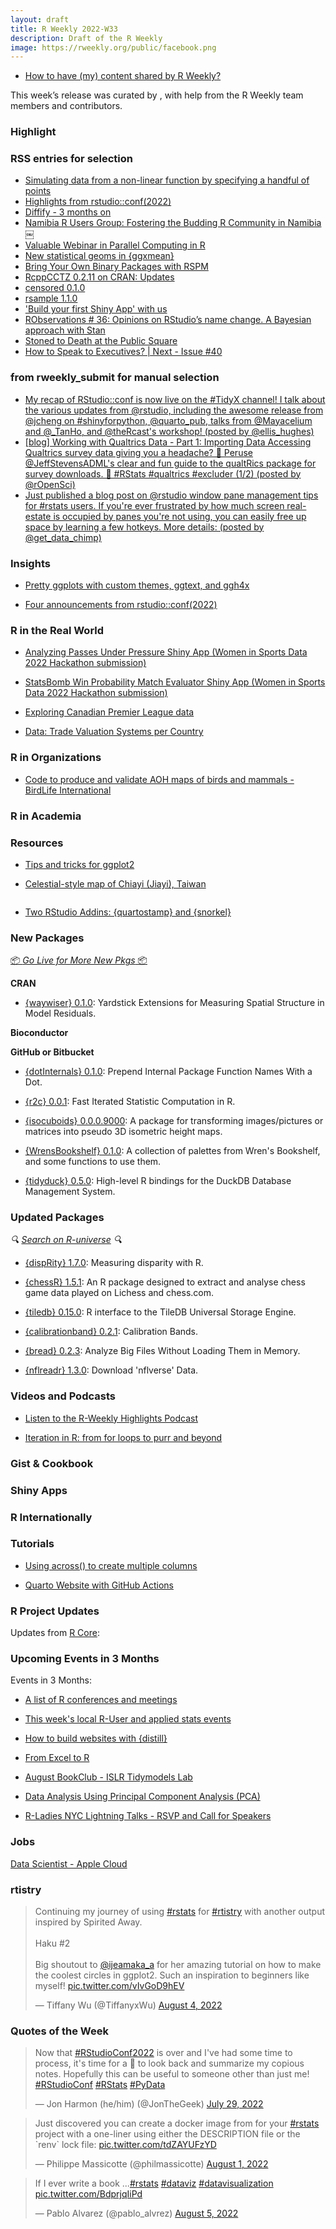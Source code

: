 ```yaml
---
layout: draft
title: R Weekly 2022-W33
description: Draft of the R Weekly
image: https://rweekly.org/public/facebook.png
---
```



+ [How to have (my) content shared by R Weekly?](https://github.com/rweekly/rweekly.org#how-to-have-my-content-shared-by-r-weekly)

This week’s release was curated by [](), with help from the R Weekly team members and contributors.


###  Highlight

### RSS entries for selection

+ [Simulating data from a non-linear function by specifying a handful of points](https://www.rdatagen.net/post/2022-08-09-simulating-data-from-a-non-linear-function-by-specifying-some-points-on-the-curve/)
+ [Highlights from rstudio::conf(2022)](https://www.jumpingrivers.com/blog/highlights-rstudioconf2022/)
+ [Diffify - 3 months on](https://www.jumpingrivers.com/blog/diffify-3-months-r-cran/)
+ [Namibia R Users Group: Fostering the Budding R Community in Namibia￼](https://www.r-consortium.org/blog/2022/08/09/fostering-the-budding-r-community-in-namibia)
+ [Valuable Webinar in Parallel Computing in R](https://matloff.wordpress.com/2022/08/10/valuable-webinar-in-parallel-computing-in-r/)
+ [New statistical geoms in {ggxmean}](https://www.rstudio.com/blog/new-statistical-geoms-in-ggxmean/)
+ [Bring Your Own Binary Packages with RSPM](https://www.rstudio.com/blog/publishing-your-own-binary-packages-with-rspm-2022-07/)
+ [RcppCCTZ 0.2.11 on CRAN: Updates](http://dirk.eddelbuettel.com/blog/2022/08/06#rcppcctz_0.2.11)
+ [censored 0.1.0](https://www.tidyverse.org/blog/2022/08/censored-0-1-0/)
+ [rsample 1.1.0](https://www.tidyverse.org/blog/2022/08/rsample-1-1-0/)
+ ['Build your first Shiny App' with us](https://mirai-solutions.ch/news/2022/08/09/announce-shiny1-ws/)
+ [RObservations # 36: Opinions on RStudio’s name change. A Bayesian approach with Stan](https://bensstats.wordpress.com/2022/08/07/robservations-36-opinions-on-rstudios-name-change-a-bayesian-approach-with-stan/)
+ [Stoned to Death at the Public Square](www.harsh17.in/stoned-to-death-at-the-public-square/)
+ [How to Speak to Executives? | Next - Issue #40](https://www.getrevue.co/profile/harshbutjust/issues/how-to-speak-to-executives-next-issue-40-1294198)

### from rweekly_submit for manual selection

+ [My recap of RStudio::conf is now live on the #TidyX channel! I talk about the various updates from @rstudio, including the awesome release from @jcheng on #shinyforpython, @quarto_pub, talks from @Mayacelium and @_TanHo, and @theRcast's workshop! (posted by @ellis_hughes)](https://www.youtube.com/watch?v=_sQGiu4fWqc&feature=youtu.be)
+ [[blog] Working with Qualtrics Data - Part 1: Importing Data Accessing Qualtrics survey data giving you a headache? 🤕 Peruse @JeffStevensADML's clear and fun guide to the qualtRics package for survey downloads. 🎉 #RStats #qualtrics #excluder (1/2) (posted by @rOpenSci)](https://ropensci.org/blog/2022/08/02/working-with-qualtrics-data-importing/)
+ [Just published a blog post on @rstudio window pane management tips for #rstats users. If you're ever frustrated by how much screen real-estate is occupied by panes you're not using, you can easily free up space by learning a few hotkeys. More details: (posted by @get_data_chimp)](https://datachimp.app/blog/window-managment-for-rstudio/)

### Insights

+ [Pretty ggplots with custom themes, ggtext, and ggh4x](https://www.michaelc-m.com/ggplot-extensions-and-custom-themes/)

+ [Four announcements from rstudio::conf(2022)](https://www.rstudio.com/blog/four-announcements-from-rstudio-conf-2022/)

### R in the Real World

+ [Analyzing Passes Under Pressure Shiny App (Women in Sports Data 2022 Hackathon submission)](https://github.com/ceci-hub/Statsbomb_wids)

+ [StatsBomb Win Probability Match Evaluator Shiny App (Women in Sports Data 2022 Hackathon submission)](https://github.com/JanLMoffett/StatsBombWPMatchEvaluator)

+ [Exploring Canadian Premier League data](https://github.com/wozniar/canpl)

+ [Data: Trade Valuation Systems per Country](https://github.com/pachadotdev/valuation-systems)

###  R in Organizations

+ [Code to produce and validate AOH maps of birds and mammals - BirdLife International](https://github.com/BirdLifeInternational/code_for_AOH)

###  R in Academia



###  Resources

+ [Tips and tricks for ggplot2](https://erikgahner.dk/2022/tips-and-tricks-for-ggplot2/)

+ [Celestial-style map of Chiayi (Jiayi), Taiwan](https://github.com/tiffany-wu/taiwan_map)

![]()

+ [Two RStudio Addins: {quartostamp} and {snorkel}](https://www.rostrum.blog/2022/08/11/quartostamp-snorkel/)

###  New Packages

<p class="added-hostname"><a href="https://rweekly.org/live" target="_blank" class="externalLink">📦 <i>Go Live for More New Pkgs</i> 📦</a></p>


**CRAN**

+ [{waywiser} 0.1.0](https://www.mm218.dev/posts/2022-08-11-waywiser-010-is-now-on-cran/): Yardstick Extensions for Measuring Spatial Structure in Model
    Residuals.

**Bioconductor**



**GitHub or Bitbucket**

+ [{dotInternals} 0.1.0](https://github.com/IndrajeetPatil/dotInternals): Prepend Internal Package Function Names With a Dot.

+ [{r2c} 0.0.1](https://github.com/brodieG/r2c): Fast Iterated Statistic Computation in R.

+ [{isocuboids} 0.0.0.9000](https://github.com/cj-holmes/isocuboids): A package for transforming images/pictures or matrices into pseudo 3D isometric height maps.

+ [{WrensBookshelf} 0.1.0](https://github.com/buveges/WrensBookshelf): A collection of palettes from Wren's Bookshelf, and some functions to use them.

+ [{tidyduck} 0.5.0](https://github.com/krlmlr/tidyduck): High-level R bindings for the DuckDB Database Management System.

### Updated Packages

<i>🔍 [Search on R-universe](https://r-universe.dev/search/) 🔍</i>

+ [{dispRity} 1.7.0](https://cran.r-project.org/package=dispRity): Measuring disparity with R.

+ [{chessR} 1.5.1](https://github.com/JaseZiv/chessR/): An R package designed to extract and analyse chess game data played on Lichess and chess.com.

+ [{tiledb} 0.15.0](https://github.com/TileDB-Inc/TileDB-R): R interface to the TileDB Universal Storage Engine.

+ [{calibrationband} 0.2.1](https://cran.r-project.org/package=calibrationband): Calibration Bands.

+ [{bread} 0.2.3](https://github.com/MagicHead99/bread): Analyze Big Files Without Loading Them in Memory.

+ [{nflreadr} 1.3.0](https://cran.r-project.org/package=nflreadr): Download 'nflverse' Data.

###  Videos and Podcasts

* [Listen to the R-Weekly Highlights Podcast](https://rweekly.fireside.fm/)

* [Iteration in R: from for loops to purr and beyond](https://youtu.be/pd8CLdI6kqM)


### Gist & Cookbook



### Shiny Apps



### R Internationally



###  Tutorials

+ [Using across() to create multiple columns](https://www.njtierney.com/post/2022/08/08/fun-across/)

+ [Quarto Website with GitHub Actions](https://tarleb.com/posts/quarto-with-gh-pages/)

<!--<div class="post-more-begin></div><div class="post-more-end"></div>-->

###  R Project Updates

Updates from [R Core](http://developer.r-project.org/blosxom.cgi/R-devel/NEWS):

###  Upcoming Events in 3 Months

Events in 3 Months:

+ [A list of R conferences and meetings](https://jumpingrivers.github.io/meetingsR/events.html)

+ [This week's local R-User and applied stats events](https://community.rstudio.com/c/irl)

+ [How to build websites with {distill}](https://www.meetup.com/oman-r-user/events/287473261/?_xtd=gqFyqTI5MjQyMDY2OaFwo2FwaQ&from=ref)

+ [From Excel to R](https://www.meetup.com/rladies-gaborone/events/286104389/)

+ [August BookClub - ISLR Tidymodels Lab](https://www.meetup.com/rladies-philly/events/287082225/)
 
+ [Data Analysis Using Principal Component Analysis (PCA)](https://www.meetup.com/rladies-chennai/events/287181350/)

+ [R-Ladies NYC Lightning Talks - RSVP and Call for Speakers](https://www.meetup.com/rladies-newyork/events/287520144/)



### Jobs

[Data Scientist - Apple Cloud](https://jobs.apple.com/en-us/details/200400071/data-scientist-apple-cloud-services-r-programming)



### rtistry

<blockquote class="twitter-tweet"><p lang="en" dir="ltr">Continuing my journey of using <a href="https://twitter.com/hashtag/rstats?src=hash&amp;ref_src=twsrc%5Etfw">#rstats</a> for <a href="https://twitter.com/hashtag/rtistry?src=hash&amp;ref_src=twsrc%5Etfw">#rtistry</a> with another output inspired by Spirited Away.<br><br>Haku #2<br><br>Big shoutout to <a href="https://twitter.com/ijeamaka_a?ref_src=twsrc%5Etfw">@ijeamaka_a</a> for her amazing tutorial on how to make the coolest circles in ggplot2. Such an inspiration to beginners like myself! <a href="https://t.co/vIvGoD9hEV">pic.twitter.com/vIvGoD9hEV</a></p>&mdash; Tiffany Wu (@TiffanyxWu) <a href="https://twitter.com/TiffanyxWu/status/1555164692770955264?ref_src=twsrc%5Etfw">August 4, 2022</a></blockquote> <script async src="https://platform.twitter.com/widgets.js" charset="utf-8"></script>

###  Quotes of the Week

<blockquote class="twitter-tweet"><p lang="en" dir="ltr">Now that <a href="https://twitter.com/hashtag/RStudioConf2022?src=hash&amp;ref_src=twsrc%5Etfw">#RStudioConf2022</a> is over and I&#39;ve had some time to process, it&#39;s time for a 🧵 to look back and summarize my copious notes. Hopefully this can be useful to someone other than just me! <a href="https://twitter.com/hashtag/RStudioConf?src=hash&amp;ref_src=twsrc%5Etfw">#RStudioConf</a> <a href="https://twitter.com/hashtag/RStats?src=hash&amp;ref_src=twsrc%5Etfw">#RStats</a> <a href="https://twitter.com/hashtag/PyData?src=hash&amp;ref_src=twsrc%5Etfw">#PyData</a></p>&mdash; Jon Harmon (he/him) (@JonTheGeek) <a href="https://twitter.com/JonTheGeek/status/1553052783372271618?ref_src=twsrc%5Etfw">July 29, 2022</a></blockquote> <script async src="https://platform.twitter.com/widgets.js" charset="utf-8"></script> 

<blockquote class="twitter-tweet"><p lang="en" dir="ltr">Just discovered you can create a docker image from for your <a href="https://twitter.com/hashtag/rstats?src=hash&amp;ref_src=twsrc%5Etfw">#rstats</a> project with a one-liner using either the DESCRIPTION file or the `renv` lock file: <a href="https://t.co/tdZAYUFzYD">pic.twitter.com/tdZAYUFzYD</a></p>&mdash; Philippe Massicotte (@philmassicotte) <a href="https://twitter.com/philmassicotte/status/1554063172381954051?ref_src=twsrc%5Etfw">August 1, 2022</a></blockquote> <script async src="https://platform.twitter.com/widgets.js" charset="utf-8"></script>

<blockquote class="twitter-tweet"><p lang="en" dir="ltr">If I ever write a book ...<a href="https://twitter.com/hashtag/rstats?src=hash&amp;ref_src=twsrc%5Etfw">#rstats</a> <a href="https://twitter.com/hashtag/dataviz?src=hash&amp;ref_src=twsrc%5Etfw">#dataviz</a> <a href="https://twitter.com/hashtag/datavisualization?src=hash&amp;ref_src=twsrc%5Etfw">#datavisualization</a> <a href="https://t.co/BdprjqIiPd">pic.twitter.com/BdprjqIiPd</a></p>&mdash; Pablo Alvarez (@pablo_alvrez) <a href="https://twitter.com/pablo_alvrez/status/1555539596749979649?ref_src=twsrc%5Etfw">August 5, 2022</a></blockquote> <script async src="https://platform.twitter.com/widgets.js" charset="utf-8"></script>
